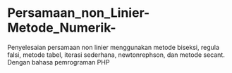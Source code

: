# Persamaan_non_Linier-Metode_Numerik-
Penyelesaian persamaan non linier menggunakan metode biseksi, regula falsi, metode tabel, iterasi sederhana, newtonrephson, dan metode secant. Dengan bahasa pemrograman PHP
